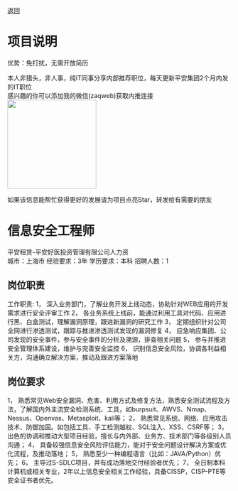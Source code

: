 [返回](../)

# 项目说明

优势：免打扰，无需开放简历

本人非猎头，非人事，纯IT同事分享内部推荐职位，每天更新平安集团2个月内发的IT职位  
感兴趣的你可以添加我的微信(zaqweb)获取内推连接  
<img src="https://github.com/zaqweb/PA-IT-JOBS/blob/master/WechatICode.jpeg"  height="200" width="200">

如果该信息能帮忙获得更好的发展请为项目点亮Star，转发给有需要的朋友

# 信息安全工程师
平安租赁-平安好医投资管理有限公司人力资  
城市：上海市 经验要求：3年 学历要求：本科  招聘人数：1

## 岗位职责
工作职责:
1，  深入业务部门，了解业务开发上线动态，协助针对WEB应用的开发需求进行安全评审工作
2，  各业务系统上线前，能通过利用工具对代码、应用进行黑、白盒测试，理解漏洞原理，跟进新漏洞的研究工作
3，  定期组织针对公司全网进行渗透测试，跟踪与推进渗透测试发现的漏洞修复
4，  应急响应集团、公司发现的安全事件，参与安全事件的分析及溯源，排查相关问题
5，  参与并推进安全管理体系建设，维护与完善安全监控
6，  识别信息安全风险，协调各利益相关方，沟通确立解决方案，推动及跟进方案落地

## 岗位要求
1，	熟悉常见Web安全漏洞、危害、利用方式及修复方法，熟悉安全测试流程及方法，了解国内外主流安全检测系统、工具，如burpsuit、AWVS、Nmap、Nessus、Openvas、Metasploit、kali等；
2，	熟悉常见系统、网络、应用攻击技术、防御加固。如包括工具、手工检测越权、SQL注入、XSS、CSRF等；
3，	出色的协调和推动大型项目经验，擅长与内外部、业务方、技术部门等各级别人员沟通；
4，	具备较强信息安全风险评估能力，能对于安全问题设计解决方案或优化流程，及推动落地；
5，	熟悉至少一种编程语言（比如：JAVA/Python）优先；
6，  主导过S-SDLC项目，并有成功落地交付经验者优先；
7，  全日制本科计算机或相关专业，2年以上信息安全相关工作经验，具备CISSP，CISP-PTE等安全证书者优先。




